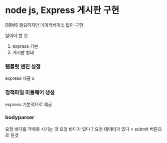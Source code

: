 # node js, Express 게시판 구현

DBMS 필요하지만 데이터베이스 없이 구현

알아야 할 것

1. express 기본
2. 게시판 형태

### 템플릿 엔진 설정

express 제공 x

### 정적파일 미들웨어 생성

express 기본적으로 제공

### bodyparser

요청 바디를 객체화 시키는 것
요청 바디가 있다 ? 요청 데이터가 있다 > submit 버튼으로 된것
